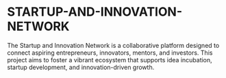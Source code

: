 # STARTUP-AND-INNOVATION-NETWORK
The Startup and Innovation Network is a collaborative platform designed to connect aspiring entrepreneurs, innovators, mentors, and investors. This project aims to foster a vibrant ecosystem that supports idea incubation, startup development, and innovation-driven growth.
